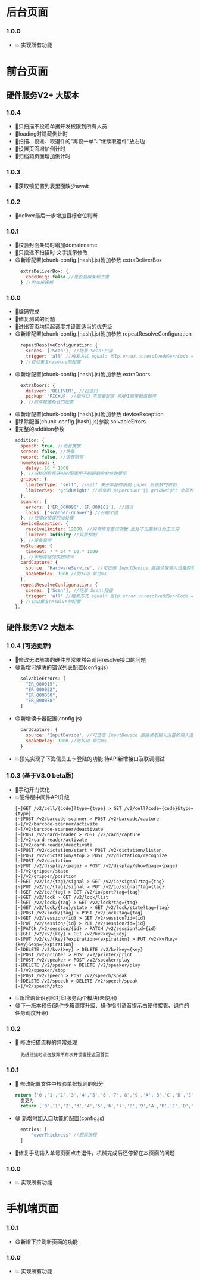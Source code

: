 # 后台页面
### 1.0.0
- 💥 实现所有功能
# 前台页面
## 硬件服务V2+ 大版本
### 1.0.4
- 🐛只扫描不投递单据开发权限到所有人员
- 🐛loading时隐藏倒计时
- 🐛扫描、投递、取退件的“再投一单”、”继续取退件“放右边
- 🐛设置页面增加倒计时
- 🐛归档箱页面增加倒计时
### 1.0.3
- 🔨获取锁配置列表里面缺少await
### 1.0.2
- 🔨deliver最后一步增加目标仓位判断
### 1.0.1
- 🔨校验封面条码时增加domainname
- 🔨只投递不扫描时 文字提示修改
- 😄新增配置(chunk-config.[hash].js)附加参数 extraDeliverBox
  ````javascript
    extraDeliverBox: {
      codeUniq: false //是否启用条码去重
    } //附加投递柜
  ````
### 1.0.0
- 🐛编码完成
- 🔨修复测试的问题
- 🔨进出首页均挂起调度并设置适当的优先级
- 😄新增配置(chunk-config.[hash].js)附加参数 repeatResolveConfiguration
    ````javascript
      repeatResolveConfiguration: {
        scenes: ['Scan'], //场景 Scan:扫描
        trigger: 'all' //触发方式 equal: 当lp.error.unresolved的errCode === 要解决的问题的errCode all: 只要lp.error.unresolved就触发 空:表示不处理
      } //自动重复resolve的配置
    ````
- 😄新增配置(chunk-config.[hash].js)附加参数 extraDoors
    ````javascript
      extraDoors: {
        deliver: 'DELIVER', //投递口
        pickup: 'PICKUP' //取件口 不需要配置 再API那里配置即可
      }, //附件投递柜仓门配置
    ````
- 😄新增配置(chunk-config.[hash].js)附加参数 deviceException
- 🐛移除配置(chunk-config.[hash].js)参数 solvableErrors
- 🔨完整的addition参数
  ````javascript
  addition: {
    speech: true, //语音播放
    screen: false, //场景
    record: false, //语音听写
    homeReload: {
      delay: 10 * 1000
    }, //归档消息推送前的配置用于刷新剩余仓位数展示
    gripper: {
      limiterType: 'self', //self 夹子本身的限制 paper 纸张数的限制
      limiterKey: 'gridHeight' //纸张数 paperCount || gridHeight 全部为大于的逻辑
    },
    scanner: {
      errors: ['ER_000096','ER_000101'], //错误
      locks: ['scanner-drawer'] //开哪个锁
    }, //扫描仪错误附加处理 
    deviceException: {
      resolveLimiter: 12000, //异常修复重试次数 此处不设置默认为正无穷
      limiter: Infinity //异常预制
    }, //设备异常
    kvStorage: {
      timeout: 7 * 24 * 60 * 1000
    }, //本地存储的失效时间
    cardCapture: {
      source: 'HardwareService', //可选值 InputDevice 直接读取输入设备的输入值.HardwareService 硬件服务
      shakeDelay: 1000 //防抖动 单位ms
    },
    repeatResolveConfiguration: {
      scenes: ['Scan'], //场景 Scan:扫描
      trigger: 'all' //触发方式 equal: 当lp.error.unresolved的errCode === 要解决的问题的errCode all: 只要lp.error.unresolved就触发 空:表示不处理
    } //自动重复resolve的配置
  },
  ````
## 硬件服务V2 大版本
### 1.0.4 (可选更新)
- 🔨修改无法解决的硬件异常依然会调用resolve接口的问题
- 😄新增可解决的错误列表配置(config.js)
  ````javascript
    solvableErrors: [
      "ER_000015",
      "ER_000022",
      "ER_OOOO50",
      "ER_000078"
    ]
  ````
- 😄新增读卡器配置(config.js)
  ````javascript
    cardCapture: {
      source: 'InputDevice', //可选值 InputDevice 直接读取输入设备的输入值.HardwareService 硬件服务 
      shakeDelay: 1000 //防抖动 单位ms
    }
  ````
- 💥预先实现了下海信员工卡登陆的功能 待API新增接口及联调测试
### 1.0.3 (基于V3.0 beta版)
- 🐛手动开门优化
- 💥硬件层中间件API升级
  ````text
  [~]GET /v2/cell/{code}?type={type} > GET /v2/cell?code={code}&type={type}
  [~]POST /v2/barcode-scanner > POST /v2/barcode/capture
  [-]/v2/barcode-scanner/activate
  [-]/v2/barcode-scanner/deactivate
  [~]POST /v2/card-reader > POST /v2/card/capture
  [-]/v2/card-reader/activate
  [-]/v2/card-reader/deactivate
  [~]POST /v2/dictation/start > POST /v2/dictation/listen
  [~]POST /v2/dictation/stop > POST /v2/dictation/recognize
  [-]POST /v2/dictation
  [~]PUT /v2/display/{page} > POST /v2/display/show?page={page}
  [-]/v2/gripper/state
  [-]/v2/gripper/position
  [~]GET /v2/io/{tag}/signal > GET /v2/io/signal?tag={tag}
  [~]PUT /v2/io/{tag}/signal > PUT /v2/io/signal?tag={tag}
  [~]GET /v2/io/{tag} > GET /v2/io/port?tag={tag}
  [~]GET /v2/lock > GET /v2/lock/list
  [~]GET /v2/lock/{tag} > GET /v2/lock?tag={tag}
  [~]GET /v2/lock/{tag}/state > GET /v2/lock/state?tag={tag}
  [~]POST /v2/lock/{tag} > POST /v2/lock?tag={tag}
  [~]GET /v2/session/{id} > GET /v2/session?id={id}
  [~]PUT /v2/session/{id} > PUT /v2/session?id={id}
  [~]PATCH /v2/session/{id} > PATCH /v2/session?id={id}
  [~]GET /v2/kv/{key} > GET /v2/kv?key={key}
  [~]PUT /v2/kv/{key}?expiration={expiration} > PUT /v2/kv?key={key}&exp={expiration}
  [~]DELETE /v2/kv/{key} > DELETE /v2/kv?key={key}
  [~]POST /v2/printer > POST /v2/printer/print
  [~]POST /v2/speaker > POST /v2/speaker/play
  [~]DELETE /v2/speaker > DELETE /v2/speaker/play
  [-]/v2/speaker/stop
  [~]POST /v2/speech > POST /v2/speech/speak
  [~]DELETE /v2/speech > DELETE /v2/speech/speak
  [-]/v2/speech/stop
  ````
- 💥新增语音识别和打印服务两个模块(未使用)
- 😄下一版本预告(退件换箱调度升级、操作指引语音提示由硬件接管、退件的任务调度升级)
### 1.0.2
- 🐛 修改扫描流程的异常处理
  ````
    无纸扫描时点击放弃不再次开锁直接返回首页
  ````
### 1.0.1
- 🔨 修改配置文件中校验单据规则的部分 
  ````javascript
  return ['0','1','2','3','4','5','6','7','8','9','A','B','C','D','E','F','G','H','I'].some(item=>String(tag).toUpperCase() === item) && !isNaN(e) && e >= 1 && e <= 9 && !isNaN(r) && r >= 1 && r <= 31;
    变更为
    return ['0','1','2','3','4','5','6','7','8','9','A','B','C','D','E','F','G','H','I'].some(item=>String(tag).toUpperCase() === item) && !isNaN(e) && e >= 0 && e <= 9 && !isNaN(r) && r >= 1 && r <= 31;
    ````  
- 😄 新增附加入口功能的配置(config.js)
  ````javascript
    entries: [
        "overThickness" //超厚流程
    ]
  ````  
- 🔨修复手动输入单号页面点击退件，机械完成后还停留在本页面的问题
### 1.0.0
- 💥 实现所有功能
  

# 手机端页面
### 1.0.1
- 😄新增下拉刷新页面的功能
### 1.0.0
- 💥 实现所有功能
